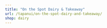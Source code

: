 ```yaml
---
title: "On the Spot Dairy & Takeaway"
url: /tapanui/on-the-spot-dairy-and-takeaway/
shop: dairy
---
```

